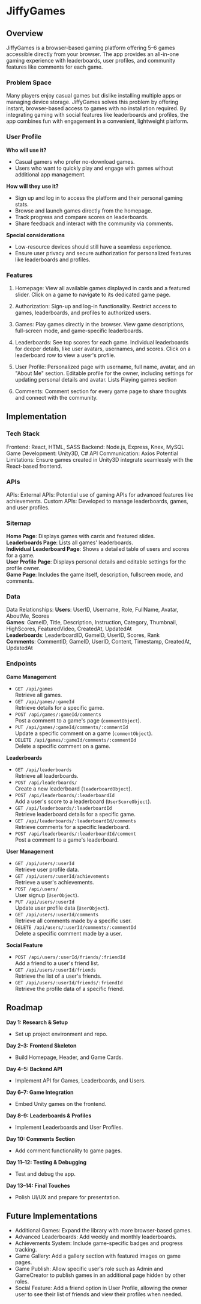# JiffyGames

## Overview

JiffyGames is a browser-based gaming platform offering 5–6 games accessible directly from your browser. The app provides an all-in-one gaming experience with leaderboards, user profiles, and community features like comments for each game.

### Problem Space

Many players enjoy casual games but dislike installing multiple apps or managing device storage. JiffyGames solves this problem by offering instant, browser-based access to games with no installation required. By integrating gaming with social features like leaderboards and profiles, the app combines fun with engagement in a convenient, lightweight platform.

### User Profile

**Who will use it?**<br>

- Casual gamers who prefer no-download games.<br>
- Users who want to quickly play and engage with games without additional app management.<br>

**How will they use it?**<br>

- Sign up and log in to access the platform and their personal gaming stats.<br>
- Browse and launch games directly from the homepage.<br>
- Track progress and compare scores on leaderboards.<br>
- Share feedback and interact with the community via comments.<br>

**Special considerations**<br>

- Low-resource devices should still have a seamless experience.
- Ensure user privacy and secure authorization for personalized features like leaderboards and profiles.

### Features

1. Homepage:
   View all available games displayed in cards and a featured slider.
   Click on a game to navigate to its dedicated game page.

2. Authorization:
   Sign-up and log-in functionality.
   Restrict access to games, leaderboards, and profiles to authorized users.

3. Games:
   Play games directly in the browser.
   View game descriptions, full-screen mode, and game-specific leaderboards.

4. Leaderboards:
   See top scores for each game.
   Individual leaderboards for deeper details, like user avatars, usernames, and scores.
   Click on a leaderboard row to view a user's profile.

5. User Profile:
   Personalized page with username, full name, avatar, and an "About Me" section.
   Editable profile for the owner, including settings for updating personal details and avatar.
   Lists Playing games section

6. Comments:
   Comment section for every game page to share thoughts and connect with the community.

## Implementation

### Tech Stack

Frontend: React, HTML, SASS
Backend: Node.js, Express, Knex, MySQL
Game Development: Unity3D, C#
API Communication: Axios
Potential Limitations: Ensure games created in Unity3D integrate seamlessly with the React-based frontend.

### APIs

APIs: External APIs: Potential use of gaming APIs for advanced features like achievements.
Custom APIs: Developed to manage leaderboards, games, and user profiles.

### Sitemap

**Home Page**: Displays games with cards and featured slides.<br>
**Leaderboards Page**: Lists all games' leaderboards.<br>
**Individual Leaderboard Page**: Shows a detailed table of users and scores for a game.<br>
**User Profile Page**: Displays personal details and editable settings for the profile owner.<br>
**Game Page**: Includes the game itself, description, fullscreen mode, and comments.

### Data

Data Relationships:
**Users**: UserID, Username, Role, FullName, Avatar, AboutMe, Scores<br>
**Games**: GameID, Title, Description, Instruction, Category, Thumbnail, HighScores, FeaturedVideo, CreatedAt, UpdatedAt<br>
**Leaderboards**: LeaderboardID, GameID, UserID, Scores, Rank<br>
**Comments**: CommentID, GameID, UserID, Content, Timestamp, CreatedAt, UpdatedAt<br>

### Endpoints

**Game Management**

- `GET /api/games`  
  Retrieve all games.
- `GET /api/games/:gameId`  
  Retrieve details for a specific game.
- `POST /api/games/:gameId/comments`  
  Post a comment to a game's page (`commentObject`).
- `PUT /api/games/:gameId/comments/:commentId`  
  Update a specific comment on a game (`commentObject`).
- `DELETE /api/games/:gameId/comments/:commentId`  
  Delete a specific comment on a game.

**Leaderboards**

- `GET /api/leaderboards`  
  Retrieve all leaderboards.
- `POST /api/leaderboards/`  
  Create a new leaderboard (`leaderboardObject`).
- `POST /api/leaderboards/:leaderboardId`  
  Add a user's score to a leaderboard (`UserScoreObject`).
- `GET /api/leaderboards/:leaderboardId`  
  Retrieve leaderboard details for a specific game.
- `GET /api/leaderboards/:leaderboardId/comments`  
  Retrieve comments for a specific leaderboard.
- `POST /api/leaderboards/:leaderboardId/comment`  
  Post a comment to a game's leaderboard.

**User Management**

- `GET /api/users/:userId`  
  Retrieve user profile data.
- `GET /api/users/:userId/achievements`  
  Retrieve a user's achievements.
- `POST /api/users/`  
  User signup (`UserObject`).
- `PUT /api/users/:userId`  
  Update user profile data (`UserObject`).
- `GET /api/users/:userId/comments`  
  Retrieve all comments made by a specific user.
- `DELETE /api/users/:userId/comments/:commentId`  
  Delete a specific comment made by a user.

**Social Feature**

- `POST /api/users/:userId/friends/:friendId`  
  Add a friend to a user's friend list.
- `GET /api/users/:userId/friends`  
  Retrieve the list of a user's friends.
- `GET /api/users/:userId/friends/:friendId`  
  Retrieve the profile data of a specific friend.

## Roadmap

**Day 1: Research & Setup**

- Set up project environment and repo.

**Day 2–3: Frontend Skeleton**

- Build Homepage, Header, and Game Cards.

**Day 4–5: Backend API**

- Implement API for Games, Leaderboards, and Users.

**Day 6–7: Game Integration**

- Embed Unity games on the frontend.

**Day 8–9: Leaderboards & Profiles**

- Implement Leaderboards and User Profiles.

**Day 10: Comments Section**

- Add comment functionality to game pages.

**Day 11–12: Testing & Debugging**

- Test and debug the app.

**Day 13–14: Final Touches**

- Polish UI/UX and prepare for presentation.

## Future Implementations

- Additional Games: Expand the library with more browser-based games.<br>
- Advanced Leaderboards: Add weekly and monthly leaderboards.<br>
- Achievements System: Include game-specific badges and progress tracking.<br>
- Game Gallery: Add a gallery section with featured images on game pages.<br>
- Game Publish: Allow specific user's role such as Admin and GameCreator to publish games in an additional page hidden by other roles.<br>
- Social Feature: Add a friend option in User Profile, allowing the owner user to see their list of friends and view their profiles when needed.

